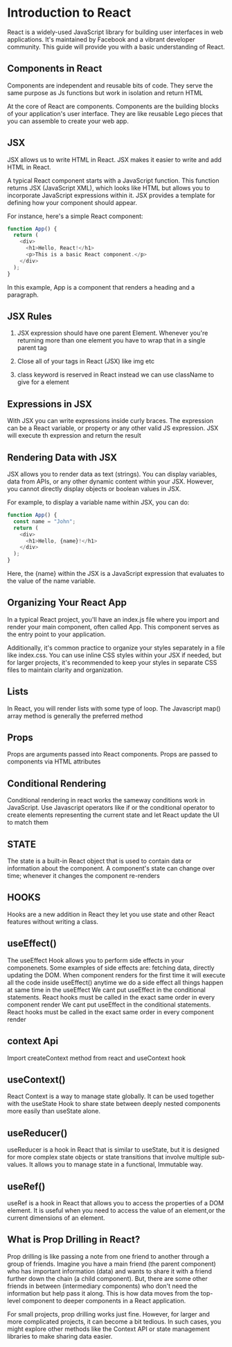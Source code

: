# Introduction to React

React is a widely-used JavaScript library for building user interfaces in web applications. It's maintained by Facebook and a vibrant developer community. This guide will provide you with a basic understanding of React.

## Components in React

Components are independent and reusable bits of code. They serve the same purpose as Js functions but work in isolation and return HTML

At the core of React are components. Components are the building blocks of your application's user interface. They are like reusable Lego pieces that you can assemble to create your web app.

## JSX

JSX allows us to write HTML in React.
JSX makes it easier to write and add HTML in React.

A typical React component starts with a JavaScript function. This function returns JSX (JavaScript XML), which looks like HTML but allows you to incorporate JavaScript expressions within it. JSX provides a template for defining how your component should appear.

For instance, here's a simple React component:
```javascript
function App() {
  return (
    <div>
      <h1>Hello, React!</h1>
      <p>This is a basic React component.</p>
    </div>
  );
}
```
In this example, App is a component that renders a heading and a paragraph.

## JSX Rules

1. JSX expression should have one parent Element. Whenever you're returning more than one element you have to wrap that in a single parent tag

2. Close all of your tags in React (JSX) like img etc

3. class keyword is reserved in React instead we can use className to give for a element

## Expressions in JSX

With JSX you can write expressions inside curly braces. The expression can be a React variable, or property or any other valid JS expression. JSX will execute th expression and return the result

## Rendering Data with JSX

JSX allows you to render data as text (strings). You can display variables, data from APIs, or any other dynamic content within your JSX. However, you cannot directly display objects or boolean values in JSX.

For example, to display a variable name within JSX, you can do:

```javascript
function App() {
  const name = "John";
  return (
    <div>
      <h1>Hello, {name}!</h1>
    </div>
  );
}
```
Here, the {name} within the JSX is a JavaScript expression that evaluates to the value of the name variable.

## Organizing Your React App
In a typical React project, you'll have an index.js file where you import and render your main component, often called App. This component serves as the entry point to your application.

Additionally, it's common practice to organize your styles separately in a file like index.css. You can use inline CSS styles within your JSX if needed, but for larger projects, it's recommended to keep your styles in separate CSS files to maintain clarity and organization.

## Lists

In React, you will render lists with some type of loop. The Javascript map() array method is generally the preferred method

## Props

Props are arguments passed into React components. Props are passed to components via HTML attributes

## Conditional Rendering

Conditional rendering in react works the sameway conditions work in JavaScript. Use Javascript operators like if or the conditional operator to create elements representing the current state and let React update the UI to match them

## STATE

The state is a built-in React object that is used to contain data or information about the component. A component's state can change over time; whenever it changes the component re-renders

## HOOKS

Hooks are a new addition in React they let you use state and other React features without writing a class.

## useEffect()

The useEffect Hook allows you to perform side effects in your componenets. Some examples of side effects are: fetching data, directly updating the DOM.
When component renders for the first time it will execute all the code inside useEffect()
anytime we do a side effect all things happen at same time in the useEffect
We cant put useEffect in the conditional statements. React hooks must be called in the exact same order in every component render
We cant put useEffect in the conditional statements. React hooks must be called in the exact same order in every component render

## context Api

Import createContext method from react 
and useContext hook

## useContext()

React Context is a way to manage state globally. It can be used together with the useState Hook to share state between deeply nested components more easily than useState alone.

## useReducer()

useReducer is a hook in React that is similar to useState, but it is designed for more complex state objects or state transitions that involve multiple sub-values. It allows you to manage state in a functional, Immutable way.

## useRef()

useRef is a hook in React that allows you to access the properties of a DOM element. It is useful when you need to access the value of an element,or the current dimensions of an element.

## What is Prop Drilling in React?

Prop drilling is like passing a note from one friend to another through a group of friends. Imagine you have a main friend (the parent component) who has important information (data) and wants to share it with a friend further down the chain (a child component). But, there are some other friends in between (intermediary components) who don't need the information but help pass it along. This is how data moves from the top-level component to deeper components in a React application.

For small projects, prop drilling works just fine. However, for larger and more complicated projects, it can become a bit tedious. In such cases, you might explore other methods like the Context API or state management libraries to make sharing data easier.
